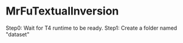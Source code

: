# MrFuTextualInversion

Step0: Wait for T4 runtime to be ready.
Step1: Create a folder named "dataset"
